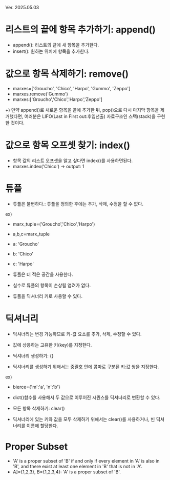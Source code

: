 Ver. 2025.05.03

# 리스트의 끝에 항목 추가하기: append()
- append(): 리스트의 긑에 새 항목을 추가한다.
- insert(): 원하는 위치에 항목을 추가한다.

# 값으로 항목 삭제하기: remove()
- marxes=['Groucho', 'Chico', 'Harpo', 'Gummo', 'Zeppo']
- marxes.remove('Gummo')
- marxes:['Groucho','Chico','Harpo','Zeppo']

+) 만약 append()로 새로운 항목을 끝에 추가한 뒤, pop()으로 다시 마지막 항목을 제거했다면, 여러분은 LIFO(Last in First out:후입선출) 자료구조인 스택(stack)을 구현한 것이다.

# 값으로 항목 오프셋 찾기: index()
- 항목 값의 리스트 오프셋을 알고 싶다면 index()를 사용하면된다.
- marxes.index('Chico') -> output: 1

# 튜플
- 튜플은 불변하다.: 튜플을 정의한 후에는 추가, 삭제, 수정을 할 수 없다.

ex)
- marx_tuple=('Groucho','Chico','Harpo')
- a,b,c=marx_tuple
- a: 'Groucho'
- b: 'Chico'
- c: 'Harpo'

- 튜플은 더 적은 공간을 사용한다.
- 실수로 튜플의 항목이 손상될 염려가 없다.
- 튜플을 딕셔너리 키로 사용할 수 있다.

# 딕셔너리
- 딕셔너리는 변경 가능하므로 키-값 요소를 추가, 삭제, 수정할 수 있다.
- 값에 상응하는 고유한 키(key)를 지정한다.

- 딕셔너리 생성하기: {}
- 딕셔너리를 생성하기 위해서는 중괄호 안에 콤마로 구분된 키:값 쌍을 지정한다.

ex)
- bierce={'m':'a', 'n':'b'}
- dict()함수를 사용해서 두 값으로 이루어진 시퀀스를 딕셔너리로 변환할 수 있다.

- 모든 항목 삭제하기: clear()
- 딕셔너리에 있는 키와 값을 모두 삭제하기 위해서는 clear()를 사용하거나, 빈 딕셔너리를 이름에 할당한다.

# Proper Subset
- 'A' is a proper subset of 'B' if and only if every element in 'A' is also in 'B', and there exist at least one element in 'B' that is not in 'A'.
- A]={1,2,3}, B={1,2,3,4}: 'A' is a proper subset of 'B'.
